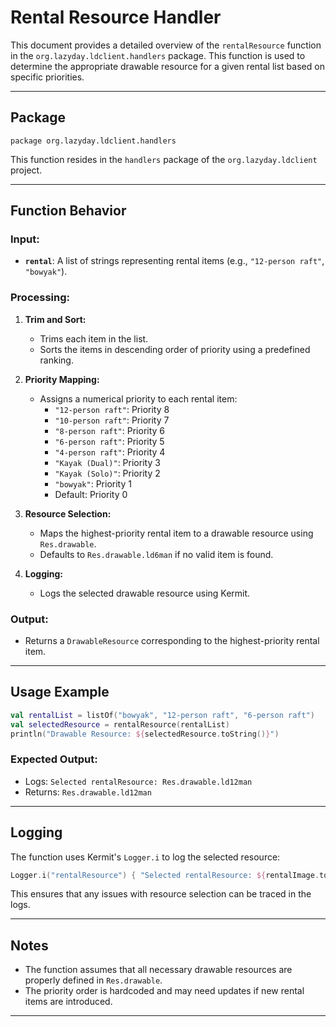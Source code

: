 # Rental Resource Handler

This document provides a detailed overview of the `rentalResource` function in the `org.lazyday.ldclient.handlers` package. This function is used to determine the appropriate drawable resource for a given rental list based on specific priorities.

---

## Package

`package org.lazyday.ldclient.handlers`

This function resides in the `handlers` package of the `org.lazyday.ldclient` project.

---

## Function Behavior

### Input:
- **`rental`**: A list of strings representing rental items (e.g., `"12-person raft"`, `"bowyak"`).

### Processing:
1. **Trim and Sort:**
   - Trims each item in the list.
   - Sorts the items in descending order of priority using a predefined ranking.

2. **Priority Mapping:**
   - Assigns a numerical priority to each rental item:
     - `"12-person raft"`: Priority 8
     - `"10-person raft"`: Priority 7
     - `"8-person raft"`: Priority 6
     - `"6-person raft"`: Priority 5
     - `"4-person raft"`: Priority 4
     - `"Kayak (Dual)"`: Priority 3 
     - `"Kayak (Solo)"`: Priority 2 
     - `"bowyak"`: Priority 1
     - Default: Priority 0

3. **Resource Selection:**
   - Maps the highest-priority rental item to a drawable resource using `Res.drawable`.
   - Defaults to `Res.drawable.ld6man` if no valid item is found.

4. **Logging:**
   - Logs the selected drawable resource using Kermit.

### Output:
- Returns a `DrawableResource` corresponding to the highest-priority rental item.

---

## Usage Example

```kotlin
val rentalList = listOf("bowyak", "12-person raft", "6-person raft")
val selectedResource = rentalResource(rentalList)
println("Drawable Resource: ${selectedResource.toString()}")
```

### Expected Output:
- Logs: `Selected rentalResource: Res.drawable.ld12man`
- Returns: `Res.drawable.ld12man`

---

## Logging

The function uses Kermit's `Logger.i` to log the selected resource:

```kotlin
Logger.i("rentalResource") { "Selected rentalResource: ${rentalImage.toString()}" }
```

This ensures that any issues with resource selection can be traced in the logs.

---

## Notes

- The function assumes that all necessary drawable resources are properly defined in `Res.drawable`.
- The priority order is hardcoded and may need updates if new rental items are introduced.

---

